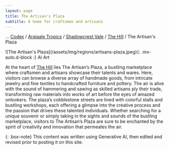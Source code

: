 ```yaml
---
layout: page
title: The Artisan's Plaza
subtitle: A home for craftsmen and artisans
---
```

<span class="breadcrumbs" markdown="1">... [Codex](/codex) / [Arajaale Tropics](/codex/regions/arajaale-tropics) / [Shadowcrest Vale](/codex/regions/shadowcrest-vale) / [The Hill](/codex/regions/the-hill) / The Artisan's Plaza</span>
<div class="position-placeholder" markdown="1">
![The Artisan's Plaza](/assets/img/regions/artisans-plaza.jpeg){: .mx-auto.d-block :}
<span class="ai-img">AI Art</span>
</div>

At the heart of [The Hill](/codex/regions/the-hill.md) lies The Artisan’s Plaza, a bustling marketplace where craftsmen and artisans showcase their talents and wares. Here, visitors can browse a diverse array of handmade goods, from intricate jewelry and fine textiles to handcrafted furniture and pottery. The air is alive with the sound of hammering and sawing as skilled artisans ply their trade, transforming raw materials into works of art before the eyes of amazed onlookers. The plaza’s cobblestone streets are lined with colorful stalls and bustling workshops, each offering a glimpse into the creative process and the passion that drives these talented individuals. Whether searching for a unique souvenir or simply taking in the sights and sounds of the bustling marketplace, visitors to The Artisan’s Plaza are sure to be enchanted by the spirit of creativity and innovation that permeates the air.

{: .box-note}
This content was written using Generative AI, then edited and revised prior to posting it on this site.